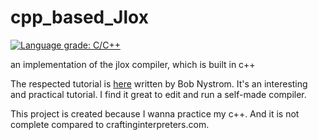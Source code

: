 # cpp_based_Jlox

[![Language grade: C/C++](https://img.shields.io/lgtm/grade/cpp/g/Littledarren/cpp_based_Jlox.svg?logo=lgtm&logoWidth=18)](https://lgtm.com/projects/g/Littledarren/cpp_based_Jlox/context:cpp)


an implementation of the jlox compiler, which is built in c++


The respected tutorial is [here](https://craftinginterpreters.com/) written by Bob  Nystrom.
It's an interesting and practical tutorial. I find it great to edit and run a self-made compiler. 

This project is created because I wanna practice my c++. And it is not complete compared to craftinginterpreters.com.
